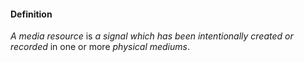 #### Definition

*A media resource* is *a signal which has been intentionally created or recorded* in one or more *physical mediums*.

